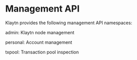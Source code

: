 # Management API
Klaytn provides the following management API namespaces:

​admin: Klaytn node management

​personal: Account management

​txpool: Transaction pool inspection
